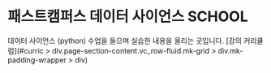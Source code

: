 # 패스트캠퍼스 데이터 사이언스 SCHOOL
데이터 사이언스 (python) 수업을 들으며 실습한 내용을 올리는 곳입니다.
[강의 커리큘럼](#curric > div.page-section-content.vc_row-fluid.mk-grid > div.mk-padding-wrapper > div)
